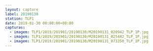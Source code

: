 ```yaml
---
layout: capture
label: 20190130
station: TLP1
date: 2019-01-30 00:00:00+00:00
capturas:
  - imagem: TLP1/2019/201901/20190130/M20190131_020942_TLP_1P.jpg
  - imagem: TLP1/2019/201901/20190130/M20190131_025442_TLP_1P.jpg
  - imagem: TLP1/2019/201901/20190130/M20190131_073350_TLP_1P.jpg
---
```

